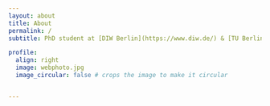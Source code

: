 ```yaml
---
layout: about
title: About
permalink: /
subtitle: PhD student at [DIW Berlin](https://www.diw.de/) & [TU Berlin](https://www.tu.berlin/en/wm)

profile:
  align: right
  image: webphoto.jpg
  image_circular: false # crops the image to make it circular


---
```



